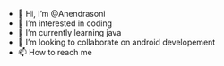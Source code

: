 - 👋 Hi, I’m @Anendrasoni
- 👀 I’m interested in coding
- 🌱 I’m currently learning java
- 💞️ I’m looking to collaborate on android developement
- 📫 How to reach me 

<!---
Anendrasoni/Anendrasoni is a ✨ special ✨ repository because its `README.md` (this file) appears on your GitHub profile.
You can click the Preview link to take a look at your changes.
--->
